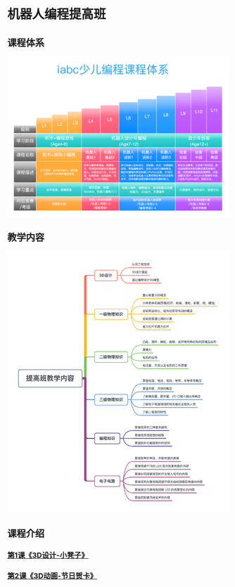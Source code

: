 # 机器人编程提高班

<!-- # 机器人编程入门学习 -->
<style>
  .width150 {
      width: 150px;
  }
  .width300 {
      width: 300px;
  }
  .width600 {
      width: 600px;
  }
</style>

## 课程体系

<img src="./images/iabc-课程体系.png" class="width600" />

## 教学内容

<img src="./images/iabc-教学内容.png" class="width600" />


## 课程介绍

### [第1课《3D设计-小凳子》](./第1课《3D设计-小凳子》.md)

### [第2课《3D动画-节日贺卡》](./第2课《3D动画-节日贺卡》.md)
